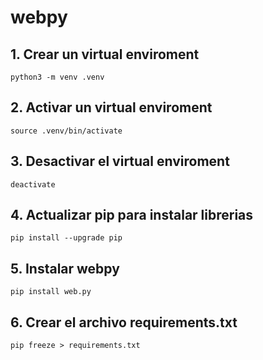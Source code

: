 # webpy
## 1. Crear un virtual enviroment

```shell
python3 -m venv .venv
```
## 2. Activar un virtual enviroment

```shell
source .venv/bin/activate
```
## 3. Desactivar el virtual enviroment

```shell
deactivate
``` 
## 4. Actualizar pip para instalar librerias

```shell
pip install --upgrade pip
```
## 5. Instalar webpy

```shell 
pip install web.py
```
## 6. Crear el archivo requirements.txt

``` shell
pip freeze > requirements.txt
```